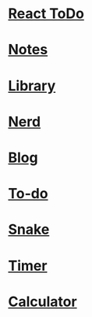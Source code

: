# [React ToDo](https://laight-x.github.io/React-ToDo/index.html)  
# [Notes](https://laight-x.github.io/react-Notes/index.html)
# [Library](https://laight-x.github.io/JsLibrary/index.html)
# [Nerd](https://laight-x.github.io/nerd%20(%D0%BA%D0%BE%D0%BF%D0%B8%D1%8F)/index.html) 
# [Blog](https://laight-x.github.io/Blog/index.html)
# [To-do](https://laight-x.github.io/To-do/index.html)
# [Snake](https://laight-x.github.io/snake-JS/index.html)
# [Timer](https://laight-x.github.io/timer/index.html) 
# [Calculator](https://laight-x.github.io/calculator/index.html)
